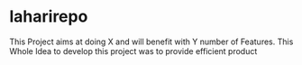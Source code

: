 # laharirepo

This Project aims at doing X and will benefit with Y number of Features.
This Whole Idea to develop this project was to provide efficient product
